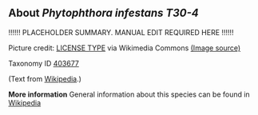 **About *Phytophthora infestans T30-4***
-------------------------
!!!!!! PLACEHOLDER SUMMARY. MANUAL EDIT REQUIRED HERE !!!!!!

Picture credit: [LICENSE TYPE]() via Wikimedia Commons [(Image source)]()

Taxonomy ID [403677](https://www.uniprot.org/taxonomy/403677)

(Text from [Wikipedia](https://en.wikipedia.org/).)

**More information**
General information about this species can be found in [Wikipedia](https://en.wikipedia.org/wiki/phytophthora_infestans_t30-4)
